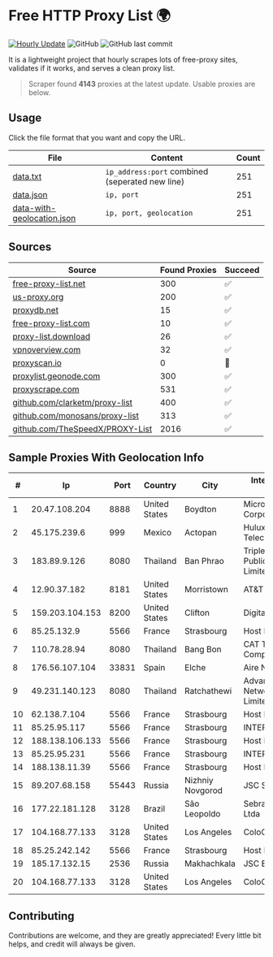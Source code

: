 
# Free HTTP Proxy List 🌍

[![Hourly Update](https://github.com/mertguvencli/http-proxy-list/actions/workflows/main.yml/badge.svg?branch=main)](https://github.com/mertguvencli/http-proxy-list/actions/workflows/main.yml)
![GitHub](https://img.shields.io/github/license/mertguvencli/http-proxy-list)
![GitHub last commit](https://img.shields.io/github/last-commit/mertguvencli/http-proxy-list)

It is a lightweight project that hourly scrapes lots of free-proxy sites, validates if it works, and serves a clean proxy list.


> Scraper found **4143** proxies at the latest update. Usable proxies are below.

## Usage

Click the file format that you want and copy the URL.


|File|Content|Count|
|----|-------|-----|
|[data.txt](https://raw.githubusercontent.com/mertguvencli/http-proxy-list/main/proxy-list/data.txt)|`ip_address:port` combined (seperated new line)|251|
|[data.json](https://raw.githubusercontent.com/mertguvencli/http-proxy-list/main/proxy-list/data.json)|`ip, port`|251|
|[data-with-geolocation.json](https://raw.githubusercontent.com/mertguvencli/http-proxy-list/main/proxy-list/data-with-geolocation.json)|`ip, port, geolocation`|251|

## Sources

|Source|Found Proxies|Succeed|
|------|-------------|-------|
|[free-proxy-list.net](https://free-proxy-list.net)|300|✅|
|[us-proxy.org](https://www.us-proxy.org)|200|✅|
|[proxydb.net](http://proxydb.net)|15|✅|
|[free-proxy-list.com](https://free-proxy-list.com/?page=&port=&type%5B%5D=http&type%5B%5D=https&up_time=0&search=Search)|10|✅|
|[proxy-list.download](https://www.proxy-list.download/HTTP)|26|✅|
|[vpnoverview.com](https://vpnoverview.com/privacy/anonymous-browsing/free-proxy-servers)|32|✅|
|[proxyscan.io](https://www.proxyscan.io)|0|🚫|
|[proxylist.geonode.com](https://proxylist.geonode.com/api/proxy-list?limit=300&page=1&sort_by=lastChecked&sort_type=desc&protocols=http,https)|300|✅|
|[proxyscrape.com](https://api.proxyscrape.com/v2/?request=displayproxies&protocol=http&timeout=10000&country=all&ssl=all&anonymity=all)|531|✅|
|[github.com/clarketm/proxy-list](https://raw.githubusercontent.com/clarketm/proxy-list/master/proxy-list-raw.txt)|400|✅|
|[github.com/monosans/proxy-list](https://raw.githubusercontent.com/monosans/proxy-list/main/proxies/http.txt)|313|✅|
|[github.com/TheSpeedX/PROXY-List](https://raw.githubusercontent.com/TheSpeedX/PROXY-List/master/http.txt)|2016|✅|


## Sample Proxies With Geolocation Info

|#|Ip|Port|Country|City|Internet Service Provider|
|-|--|----|-------|----|-------------------------|
|1|20.47.108.204|8888|United States|Boydton|Microsoft Corporation|
|2|45.175.239.6|999|Mexico|Actopan|Hulux Telecomunicaciones|
|3|183.89.9.126|8080|Thailand|Ban Phrao|Triple T Broadband Public Company Limited|
|4|12.90.37.182|8181|United States|Morristown|AT&T Services, Inc.|
|5|159.203.104.153|8200|United States|Clifton|DigitalOcean, LLC|
|6|85.25.132.9|5566|France|Strasbourg|Host Europe GmbH|
|7|110.78.28.94|8080|Thailand|Bang Bon|CAT Telecom Public Company Limited|
|8|176.56.107.104|33831|Spain|Elche|Aire Networks|
|9|49.231.140.123|8080|Thailand|Ratchathewi|Advanced Wireless Network Company Limited|
|10|62.138.7.104|5566|France|Strasbourg|Host Europe Group|
|11|85.25.95.117|5566|France|Strasbourg|INTERGENIA|
|12|188.138.106.133|5566|France|Strasbourg|Host Europe GmbH|
|13|85.25.95.231|5566|France|Strasbourg|INTERGENIA|
|14|188.138.11.39|5566|France|Strasbourg|Host Europe GmbH|
|15|89.207.68.158|55443|Russia|Nizhniy Novgorod|JSC Svyazist|
|16|177.22.181.128|3128|Brazil|São Leopoldo|Sebratel Tecnologia Ltda|
|17|104.168.77.133|3128|United States|Los Angeles|ColoCrossing|
|18|85.25.242.142|5566|France|Strasbourg|Host Europe GmbH|
|19|185.17.132.15|2536|Russia|Makhachkala|JSC Elektrosvyaz|
|20|104.168.77.133|3128|United States|Los Angeles|ColoCrossing|



## Contributing

Contributions are welcome, and they are greatly appreciated! Every
little bit helps, and credit will always be given.

